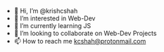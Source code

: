 - 👋 Hi, I’m @krishcshah
- 👀 I’m interested in Web-Dev
- 🌱 I’m currently learning JS
- 💞️ I’m looking to collaborate on Web-Dev Projects
- 📫 How to reach me kcshah@protonmail.com

<!---
RedMisread/RedMisread is a ✨ special ✨ repository because its `README.md` (this file) appears on your GitHub profile.
You can click the Preview link to take a look at your changes.
--->
